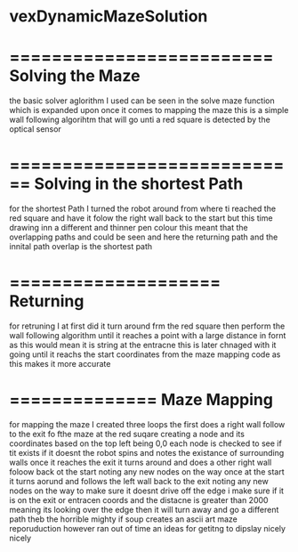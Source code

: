 # vexDynamicMazeSolution

=========================
Solving the Maze
=========================
the basic solver aglorithm I used can be seen in the solve maze function which is expanded upon once it comes to mapping the maze
this is a simple wall following algorihtm that will go unti a red square is detected by the optical sensor

============================
Solving in the shortest Path
=============================
for the shortest Path I turned the robot around from where ti reached the red square and have it folow the right wall back to the start but this time drawing inn a different and thinner pen colour
this meant that the overlapping paths and could be seen and here the returning path and the innital path overlap is the shortest path

====================
Returning 
=====================
for retruning I at first did it turn around frm the red square then perform the wall following algorithm until it reaches a point with a large distance in fornt as this would mean it is string at the entracne 
this is later chnaged with it going until it reachs the start coordinates from the maze mapping code as this makes it more accurate

==============
Maze Mapping
==============

for mapping the maze I created three loops 
the first does a right wall follow to the exit fo fthe maze at the red suqare creating a node and its coordinates based on the top left being 0,0
each node is checked to see if tit exists if it doesnt the robot spins and notes the existance of surrounding walls
once it reaches the exit it turns around and does a other right wall foloow back ot the start noting any new nodes on the way
once at the start it turns aorund and follows the left wall back to the exit noting any new nodes on the way
to make sure it doesnt drive off the edge i make sure if it is on the exit or entracen coords and the distacne is greater than 2000 meaning its looking over the edge then it will turn away and go a different path
theb the horrible mighty if soup creates an ascii art maze reporuduction however ran out of time an ideas for getitng to dipslay nicely 
nicely
